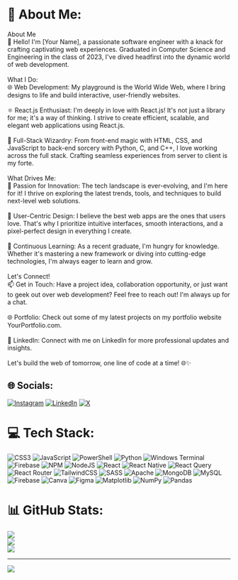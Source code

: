 # 💫 About Me:
 About Me<br>👋 Hello! I'm [Your Name], a passionate software engineer with a knack for crafting captivating web experiences. Graduated in Computer Science and Engineering in the class of 2023, I've dived headfirst into the dynamic world of web development.<br><br>What I Do:<br>🌐 Web Development: My playground is the World Wide Web, where I bring designs to life and build interactive, user-friendly websites.<br><br>⚛️ React.js Enthusiast: I'm deeply in love with React.js! It's not just a library for me; it's a way of thinking. I strive to create efficient, scalable, and elegant web applications using React.js.<br><br>🔧 Full-Stack Wizardry: From front-end magic with HTML, CSS, and JavaScript to back-end sorcery with Python, C, and C++, I love working across the full stack. Crafting seamless experiences from server to client is my forte.<br><br>What Drives Me:<br>🚀 Passion for Innovation: The tech landscape is ever-evolving, and I'm here for it! I thrive on exploring the latest trends, tools, and techniques to build next-level web solutions.<br><br>🌟 User-Centric Design: I believe the best web apps are the ones that users love. That's why I prioritize intuitive interfaces, smooth interactions, and a pixel-perfect design in everything I create.<br><br>🌱 Continuous Learning: As a recent graduate, I'm hungry for knowledge. Whether it's mastering a new framework or diving into cutting-edge technologies, I'm always eager to learn and grow.<br><br>Let's Connect!<br>📫 Get in Touch: Have a project idea, collaboration opportunity, or just want to geek out over web development? Feel free to reach out! I'm always up for a chat.<br><br>🌐 Portfolio: Check out some of my latest projects on my portfolio website YourPortfolio.com.<br><br>🔗 LinkedIn: Connect with me on LinkedIn for more professional updates and insights.<br><br>Let's build the web of tomorrow, one line of code at a time! 🌐✨


## 🌐 Socials:
[![Instagram](https://img.shields.io/badge/Instagram-%23E4405F.svg?logo=Instagram&logoColor=white)](https://instagram.com/aadilraza077) [![LinkedIn](https://img.shields.io/badge/LinkedIn-%230077B5.svg?logo=linkedin&logoColor=white)](https://linkedin.com/in/aadilraza077) [![X](https://img.shields.io/badge/X-black.svg?logo=X&logoColor=white)](https://x.com/aadilraza077) 

# 💻 Tech Stack:
![CSS3](https://img.shields.io/badge/css3-%231572B6.svg?style=for-the-badge&logo=css3&logoColor=white) ![JavaScript](https://img.shields.io/badge/javascript-%23323330.svg?style=for-the-badge&logo=javascript&logoColor=%23F7DF1E) ![PowerShell](https://img.shields.io/badge/PowerShell-%235391FE.svg?style=for-the-badge&logo=powershell&logoColor=white) ![Python](https://img.shields.io/badge/python-3670A0?style=for-the-badge&logo=python&logoColor=ffdd54) ![Windows Terminal](https://img.shields.io/badge/Windows%20Terminal-%234D4D4D.svg?style=for-the-badge&logo=windows-terminal&logoColor=white) ![Firebase](https://img.shields.io/badge/firebase-%23039BE5.svg?style=for-the-badge&logo=firebase) ![NPM](https://img.shields.io/badge/NPM-%23CB3837.svg?style=for-the-badge&logo=npm&logoColor=white) ![NodeJS](https://img.shields.io/badge/node.js-6DA55F?style=for-the-badge&logo=node.js&logoColor=white) ![React](https://img.shields.io/badge/react-%2320232a.svg?style=for-the-badge&logo=react&logoColor=%2361DAFB) ![React Native](https://img.shields.io/badge/react_native-%2320232a.svg?style=for-the-badge&logo=react&logoColor=%2361DAFB) ![React Query](https://img.shields.io/badge/-React%20Query-FF4154?style=for-the-badge&logo=react%20query&logoColor=white) ![React Router](https://img.shields.io/badge/React_Router-CA4245?style=for-the-badge&logo=react-router&logoColor=white) ![TailwindCSS](https://img.shields.io/badge/tailwindcss-%2338B2AC.svg?style=for-the-badge&logo=tailwind-css&logoColor=white) ![SASS](https://img.shields.io/badge/SASS-hotpink.svg?style=for-the-badge&logo=SASS&logoColor=white) ![Apache](https://img.shields.io/badge/apache-%23D42029.svg?style=for-the-badge&logo=apache&logoColor=white) ![MongoDB](https://img.shields.io/badge/MongoDB-%234ea94b.svg?style=for-the-badge&logo=mongodb&logoColor=white) ![MySQL](https://img.shields.io/badge/mysql-%2300000f.svg?style=for-the-badge&logo=mysql&logoColor=white) ![Firebase](https://img.shields.io/badge/Firebase-039BE5?style=for-the-badge&logo=Firebase&logoColor=white) ![Canva](https://img.shields.io/badge/Canva-%2300C4CC.svg?style=for-the-badge&logo=Canva&logoColor=white) ![Figma](https://img.shields.io/badge/figma-%23F24E1E.svg?style=for-the-badge&logo=figma&logoColor=white) ![Matplotlib](https://img.shields.io/badge/Matplotlib-%23ffffff.svg?style=for-the-badge&logo=Matplotlib&logoColor=black) ![NumPy](https://img.shields.io/badge/numpy-%23013243.svg?style=for-the-badge&logo=numpy&logoColor=white) ![Pandas](https://img.shields.io/badge/pandas-%23150458.svg?style=for-the-badge&logo=pandas&logoColor=white)
# 📊 GitHub Stats:
![](https://github-readme-stats.vercel.app/api?username=aadilraza077&theme=dark&hide_border=false&include_all_commits=false&count_private=true)<br/>
![](https://github-readme-streak-stats.herokuapp.com/?user=aadilraza077&theme=dark&hide_border=false)<br/>
![](https://github-readme-stats.vercel.app/api/top-langs/?username=aadilraza077&theme=dark&hide_border=false&include_all_commits=false&count_private=true&layout=compact)

---
[![](https://visitcount.itsvg.in/api?id=aadilraza077&icon=0&color=0)](https://visitcount.itsvg.in)

<!-- Proudly created with GPRM ( https://gprm.itsvg.in ) -->

